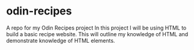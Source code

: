 # odin-recipes
A repo for my Odin Recipes project
In this project I will be using HTML to build a basic recipe website.
This will outline my knowledge of HTML and demonstrate knowledge of HTML elements.